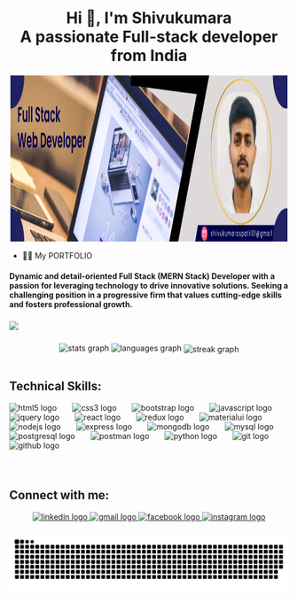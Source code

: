 <h1 align="center">Hi 👋, I'm Shivukumara<br>A passionate Full-stack developer from India</h1>

<p align="center">
  <img src="/assets/Linkedin Banner.png" width="500" height="300" alt="Banner Image">
</p>

- 👨‍💻  <a href="https://mern-portfolio-81dg.onrender.com" alt="portfolio" target="_blank" style="text-decoration:none;">My PORTFOLIO</a>

<h4>Dynamic and detail-oriented Full Stack (MERN Stack) Developer with a passion for leveraging technology to drive innovative solutions. 
  Seeking a challenging position in a progressive firm that values cutting-edge skills and fosters professional growth.</h4>
  
###

<img align="left" src="https://visitor-badge.laobi.icu/badge?page_id=SHIVUKUMARA.SHIVUKUMARA&left_color=brown"  />

###

<br/>

###

<div align="center">
  <img src="https://github-readme-stats.vercel.app/api?username=SHIVUKUMARA&hide_title=false&hide_rank=true&show_icons=true&include_all_commits=true&count_private=true&disable_animations=false&theme=dracula&locale=en&hide_border=false" height="220" alt="stats graph"  />
  <img src="https://github-readme-stats.vercel.app/api/top-langs?username=SHIVUKUMARA&locale=en&hide_title=false&layout=compact&card_width=320&langs_count=5&theme=dracula&hide_border=false" height="220" alt="languages graph"  />
  <img src="https://streak-stats.demolab.com?user=SHIVUKUMARA&locale=en&mode=daily&theme=dracula&hide_border=false&border_radius=5" height="200" alt="streak graph" align="center"  />
</div>


<br />


<div align="left">
  
  <h2 align="left">Technical Skills:</h2>
  
  <img src="https://cdn.jsdelivr.net/gh/devicons/devicon/icons/html5/html5-original.svg" height="40" alt="html5 logo"  />
  <img width="20" />
  <img src="https://cdn.jsdelivr.net/gh/devicons/devicon/icons/css3/css3-original.svg" height="40" alt="css3 logo"  />
  <img width="20" />
  <img src="https://cdn.jsdelivr.net/gh/devicons/devicon/icons/bootstrap/bootstrap-original.svg" height="40" alt="bootstrap logo"  />
  <img width="20" />
  <img src="https://cdn.jsdelivr.net/gh/devicons/devicon/icons/javascript/javascript-original.svg" height="40" alt="javascript logo"  />
  <img width="20" />
  <img src="https://cdn.jsdelivr.net/gh/devicons/devicon/icons/jquery/jquery-original.svg" height="40" alt="jquery logo"  />
  <img width="20" />
  <img src="https://cdn.jsdelivr.net/gh/devicons/devicon/icons/react/react-original.svg" height="40" alt="react logo"  />
  <img width="20" />
  <img src="https://cdn.jsdelivr.net/gh/devicons/devicon/icons/redux/redux-original.svg" height="40" alt="redux logo"  />
  <img width="20" />
  <img src="https://cdn.jsdelivr.net/gh/devicons/devicon/icons/materialui/materialui-original.svg" height="40" alt="materialui logo"  />
  <img width="20" />
  <img src="https://cdn.jsdelivr.net/gh/devicons/devicon/icons/nodejs/nodejs-original.svg" height="40" alt="nodejs logo"  />
  <img width="20" />
  <img src="https://skillicons.dev/icons?i=express" height="40" alt="express logo"  />
  <img width="20" />
  <img src="https://cdn.jsdelivr.net/gh/devicons/devicon/icons/mongodb/mongodb-original.svg" height="40" alt="mongodb logo"  />
  <img width="20" />
  <img src="https://cdn.jsdelivr.net/gh/devicons/devicon/icons/mysql/mysql-original.svg" height="40" alt="mysql logo"  />
  <img width="20" />
  <img src="https://cdn.jsdelivr.net/gh/devicons/devicon/icons/postgresql/postgresql-original.svg" height="40" alt="postgresql logo"  />
  <img width="20" />
  <img src="https://skillicons.dev/icons?i=postman" height="40" alt="postman logo"  />
  <img width="20" />
  <img src="https://cdn.jsdelivr.net/gh/devicons/devicon/icons/python/python-original.svg" height="40" alt="python logo"  />
  <img width="20" />
  <img src="https://cdn.jsdelivr.net/gh/devicons/devicon/icons/git/git-original.svg" height="40" alt="git logo"  />
  <img width="20" />
  <img src="https://skillicons.dev/icons?i=github" height="40" alt="github logo"  />
</div>

###

<br clear="both">

<div align="center">
  <h2 align="left">Connect with me:</h2>
  <a href="https://www.linkedin.com/in/shivukumara" target="_blank">
    <img src="https://raw.githubusercontent.com/maurodesouza/profile-readme-generator/master/src/assets/icons/social/linkedin/default.svg" width="110" height="40" alt="linkedin logo"  />
  </a>
  <a href="https://mailto:shivukumaraspatil01@gmail.com " target="_blank">
    <img src="https://raw.githubusercontent.com/maurodesouza/profile-readme-generator/master/src/assets/icons/social/gmail/default.svg" width="110" height="40" alt="gmail logo"  />
  </a>
  <a href="https://www.facebook.com/shivakumara.patil" target="_blank">
    <img src="https://raw.githubusercontent.com/maurodesouza/profile-readme-generator/master/src/assets/icons/social/facebook/default.svg" width="110" height="40" alt="facebook logo"  />
  </a>
  <a href="https://instagram.com/shivukumara_patil" target="_blank">
    <img src="https://raw.githubusercontent.com/maurodesouza/profile-readme-generator/master/src/assets/icons/social/instagram/default.svg" width="110" height="40" alt="instagram logo"  />
  </a>
</div>

###

<img src="https://raw.githubusercontent.com/SHIVUKUMARA/SHIVUKUMARA/output/snake.svg" alt="Snake animation" />

###
